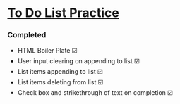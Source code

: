 <h1> <ins> To Do List Practice </ins> </h1>

<h3> Completed </h3>
<ul>
  <li> HTML Boiler Plate ☑️ </li>
  <li> User input clearing on appending to list ☑️ </li>
  <li> List items appending to list ☑️</li>
  <li> List items deleting from list ☑️</li>
  <li> Check box and strikethrough of text on completion ☑️</li> 
</ul>

